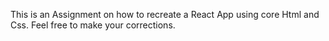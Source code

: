 This is an Assignment on how to recreate a React App using core Html and Css.
Feel free to make your corrections.
